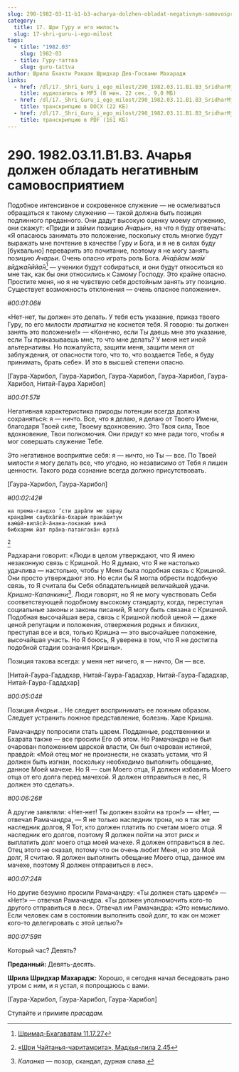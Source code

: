 ```yaml
---
slug: 290-1982-03-11-b1-b3-acharya-dolzhen-obladat-negativnym-samovospriyatiem
category:
  title: 17. Шри Гуру и его милость
  slug: 17-shri-guru-i-ego-milost
tags:
  - title: "1982.03"
    slug: 1982-03
  - title: Гуру-таттва
    slug: guru-tattva
author: Шрила Бхакти Ракшак Шридхар Дев-Госвами Махарадж
links:
  - href: /dl/17._Shri_Guru_i_ego_milost/290_1982.03.11.B1.B3_SridharMj_Acharja_dolzhen_obladat_negativnym_samovosprijatiem.mp3
    title: аудиозапись в MP3 (8 мин. 22 сек., 9,0 МБ)
  - href: /dl/17._Shri_Guru_i_ego_milost/290_1982.03.11.B1.B3_SridharMj_Acharja_dolzhen_obladat_negativnym_samovosprijatiem.docx
    title: транскрипцию в DOCX (22 КБ)
  - href: /dl/17._Shri_Guru_i_ego_milost/290_1982.03.11.B1.B3_SridharMj_Acharja_dolzhen_obladat_negativnym_samovosprijatiem.pdf
    title: транскрипцию в PDF (161 КБ)
---
```


# 290. 1982.03.11.B1.B3. Ачарья должен обладать негативным самовосприятием

Подобное интенсивное и сокровенное служение — не осмеливаться обращаться к такому служению — такой должна быть позиция подлинного преданного. Они дадут высокую оценку моему служению, они скажут: «Приди и займи позицию *Ачарьи*», на что я буду отвечать: «Я опасаюсь занимать это положение, поскольку столь многие будут выражать мне почтение в качестве Гуру и Бога, и я не в силах буду [буквально] переварить это почитание, поэтому я не могу занять позицию *Ачарьи*. Очень опасно играть роль Бога. *А̄ча̄рйам̇ ма̄м̇ вӣджа̄нӣйа̄н*[^_ftn1] — ученики будут собираться, и они будут относиться ко мне так, как бы они относились к Самому Господу. Это крайне опасно. Простите меня, но я не чувствую себя достойным занять эту позицию. Существует возможность отклонения — очень опасное положение».

*#00:01:06#*

«Нет-нет, ты должен это делать. У тебя есть указание, приказ твоего Гуру, по его милости *пратиштха* не коснется тебя. Я говорю: ты должен занять это положение!» — «Конечно, если Ты даешь мне это указание, если Ты приказываешь мне, то что мне делать? У меня нет иной альтернативы. Но пожалуйста, защити меня, защити меня от заблуждения, от опасности того, что то, что воздается Тебе, я буду принимать, брать себе». И это в высшей степени опасно.

[Гаура-Харибол, Гаура-Харибол, Гаура-Харибол, Гаура-Харибол, Гаура-Харибол, Нитай-Гаура Харибол]

*#00:01:57#*

Негативная характеристика природы потенции всегда должна сохраняться: я — ничто. Все, что я делаю, я делаю от Твоего Имени, благодаря Твоей силе, Твоему вдохновению. Это Твоя сила, Твое вдохновение, Твои полномочия. Они придут ко мне ради того, чтобы я мог совершать служение Тебе.

Это негативное восприятие себя: я — ничто, но Ты — все. По Твоей милости я могу делать все, что угодно, но независимо от Тебя я лишен ценности. Такого рода сознание всегда должно присутствовать.

[Гаура-Харибол, Гаура-Харибол]

*#00:02:42#*

    на према-гандхо ’сти дара̄пи ме харау
    кранда̄ми саубха̄гйа-бхарам̇ прака̄ш́итум
    вам̇ш́ӣ-вила̄сй-а̄нана-локанам̇ вина̄
    бибхарми йат пра̄н̣а-патан̇гака̄н вр̣тха̄
[^_ftn2]

Радхарани говорит: «Люди в целом утверждают, что Я имею незаконную связь с Кришной. Но Я думаю, что Я не настолько удачлива — настолько, чтобы у Меня была подобная связь с Кришной. Они просто утверждают это. Но если бы Я могла обрести подобную связь, то Я считала бы Себя обладательницей величайшей удачи. *Кришна-Каланкини*[^_ftn3]. Люди говорят, но Я не могу чувствовать Себя соответствующей подобному высокому стандарту, когда, переступая социальные законы и законы писаний, Я могу быть связана с Кришной. Подобная высочайшая вера, связь с Кришной любой ценой — даже ценой репутации и положения, отвержения родных и близких, преступая все и вся, только Кришна — это высочайшее положение, высочайшая участь. Но Я боюсь, Я уверена в том, что Я не достигла подобной стадии сознания Кришны».

Позиция такова всегда: у меня нет ничего, я — ничто, Он — все.

[Нитай-Гаура-Гададхар, Нитай-Гаура-Гададхар, Нитай-Гаура-Гададхар, Нитай-Гаура-Гададхар]

*#00:05:04#*

Позиция *Ачарьи…* Не следует воспринимать ее ложным образом. Следует устранить ложное представление, болезнь. Харе Кришна.

Рамачандру попросили стать царем. Подданные, родственники и Бхарата также — все просили Его об этом. Но Рамачандра не был очарован положением царской власти, Он был очарован истиной, правдой: «Мой отец мог не произнести, не сказать устами, что Я должен быть изгнан, поскольку необходимо выполнить обещание, данное Моей мачехе. Но Я — сын Моего отца, Я должен избавить Моего отца от его долга перед мачехой. Я должен отправиться в лес, Я должен это сделать».

*#00:06:26#*

А другие заявляли: «Нет-нет! Ты должен взойти на трон!» — «Нет, — отвечал Рамачандра, — Я не только наследник трона, но я так же наследник долгов, Я Тот, кто должен платить по счетам моего отца. Я наследник его долгов, поэтому Я должен пойти на этот риск и выплатить долг моего отца моей мачехе. Я должен отправиться в лес. Отец этого не сказал, потому что он очень любит Меня, но это Мой долг, Я считаю. Я должен выполнить обещание Моего отца, данное им мачехе, поэтому Я должен отправиться в лес».

*#00:07:24#*

Но другие безумно просили Рамачандру: «Ты должен стать царем!» — «Нет!» — отвечал Рамачандра. «Ты должен уполномочить кого-то другого отправиться в лес». Отвечал им Рамачандра: «Это немыслимо. Если человек сам в состоянии выполнить свой долг, то как он может кого-то делегировать с этой целью?»

*#00:07:59#*

Который час? Девять?

**Преданный:** Девять-десять.

**Шрила Шридхар Махарадж:** Хорошо, я сегодня начал беседовать рано утром с ним, и я устал, я попрощаюсь с вами.

[Гаура-Харибол, Гаура-Харибол, Гаура-Харибол]

Ступайте и примите *прасадам.*



[^_ftn1]: [Шримад-Бхагаватам 11.17.27](../notes/shrimad-bhagavatam/shrimad-bhagavatam-11-17-27.md)

[^_ftn2]: [«Шри Чайтанья-чаритамрита», Мадхья-лила 2.45](../notes/shri-chajtanya-charitamrita-madhya-lila/shri-chajtanya-charitamrita-madhya-lila-2-45.md)

[^_ftn3]: *Каланка* — позор, скандал, дурная слава.

